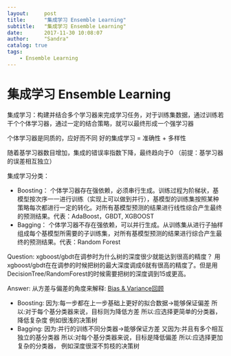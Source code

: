 ```yaml
---
layout:     post
title:      "集成学习 Ensemble Learning"
subtitle:   "集成学习 Ensemble Learning"
date:       2017-11-30 10:08:07 
author:     "Sandra"
catalog: true
tags:
    - Ensemble Learning
---
```

# 集成学习 Ensemble Learning

集成学习：构建并结合多个学习器来完成学习任务，对于训练集数据，通过训练若干个个体学习器，通过一定的结合策略，就可以最终形成一个强学习器

个体学习器是同质的，应好而不同
	好的集成学习 = 准确性 + 多样性

随着基学习器数目增加，集成的错误率指数下降，最终趋向于0
	（前提：基学习器的误差相互独立）

集成学习分类：
+ Boosting：
	个体学习器存在强依赖，必须串行生成。训练过程为阶梯状，基模型按次序一一进行训练（实现上可以做到并行），基模型的训练集按照某种策略每次都进行一定的转化。对所有基模型预测的结果进行线性综合产生最终的预测结果。代表：AdaBoost，GBDT, XGBOOST
+ Bagging：
	个体学习器不存在强依赖，可以并行生成。从训练集从进行子抽样组成每个基模型所需要的子训练集，对所有基模型预测的结果进行综合产生最终的预测结果。代表：Random Forest


Question: 
xgboost/gbdt在调参时为什么树的深度很少就能达到很高的精度？
用xgboost/gbdt在在调参的时候把树的最大深度调成6就有很高的精度了。但是用DecisionTree/RandomForest的时候需要把树的深度调到15或更高。

Answer:
从方差与偏差的角度来解释:
[Bias & Variance回顾](https://sandrashu.github.io/2017/11/30/bias&variance/)
+ Boosting:
因为:每一步都在上一步基础上更好的拟合数据->能够保证偏差
所以:对于每个基分类器来说，目标则为降低方差
所以:应选择更简单的分类器，降低复杂度
例如很浅的决策树
+ Bagging:
因为:并行的训练不同分类器->能够保证方差
又因为:并且有多个相互独立的基分类器
所以:对每个基分类器来说，目标是降低偏差
所以:应选择更加复杂的分类器，
例如深度很深不剪枝的决策树
